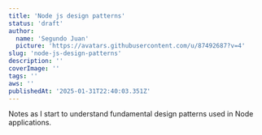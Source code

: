 ```yaml
---
title: 'Node js design patterns'
status: 'draft'
author:
  name: 'Segundo Juan'
  picture: 'https://avatars.githubusercontent.com/u/87492687?v=4'
slug: 'node-js-design-patterns'
description: ''
coverImage: ''
tags: ''
aws: ''
publishedAt: '2025-01-31T22:40:03.351Z'
---
```


Notes as I start to understand fundamental design patterns used in Node applications.